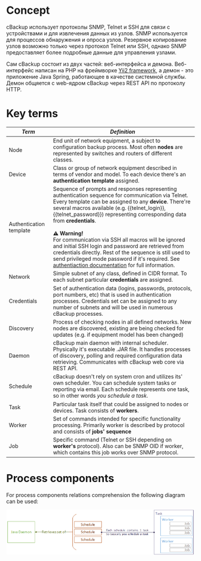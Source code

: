 # Concept

cBackup использует протоколы SNMP, Telnet и SSH для связи с устройствами и для извлечения данных из узлов. SNMP используется для процессов обнаружения и опроса узлов. Резервное копирование узлов возможно только через протокол Telnet или SSH, однако SNMP предоставляет более подробные данные для управления узлами.

Сам cBackup состоит из двух частей: веб-интерфейса и демона. Веб-интерфейс написан на PHP на фреймворке [Yii2 framework](http://www.yiiframework.com), а демон - это приложение Java Spring, работающее в качестве системной службы. Демон общяется с web-ядром cBackup через REST API по протоколу HTTP.

# Key terms

<div id="teminology-table"></div>

_Term_ | _Definition_
------------ | -------------
Node | End unit of network equipment, a subject to configuration backup process. Most often **nodes** are represented by switches and routers of different classes.
Device | Class or group of network equipment described in terms of vendor and model. To each device there's an **authentication template** assigned. 
Authentication template | Sequence of prompts and responses representing authentication sequence for communication via Telnet. Every template can be assigned to any **device**. There're several macros available (e.g. {{telnet_login}}, {{telnet_password}}) representing corresponding data from **credentials**.<br><br><div class="warning">**⚠ Warning!**<br>For communication via SSH all macros will be ignored and initial SSH login and password are retrieved from credentials directly. Rest of the sequence is still used to send privileged mode password if it's required. See [authentiaction documentation](../administrators-guide/authentication) for full information.</div>
Network | Simple subnet of any class, defined in CIDR format. To each subnet particular **credentials** are assigned. 
Credentials | Set of authentication data (logins, passwords, protocols, port numbers, etc) that is used in authentication processes. Credentials set can be assigned to any number of subnets and will be used in numerous cBackup processes.
Discovery | Process of checking nodes in all defined networks. New nodes are discovered, existing are being checked for updates (e.g. if equipment model has been changed) 
Daemon | cBackup main daemon with internal scheduler. Physically it's executable .JAR file. It handles processes of discovery, polling and required configuration data retrieving. Communicates with cBackup web core via REST API.
Schedule | cBackup doesn't rely on system cron and utilizes its' own scheduler. You can schedule system tasks or reporting via email. Each schedule represents one task, so in other words _you schedule a task_.
Task | Particular task itself that could be assigned to nodes or devices. Task consists of **workers**.
Worker | Set of commands intended for specific functionality processing. Primarily worker is described by protocol and consists of **jobs' sequence**
Job | Specific command (Telnet or SSH depending on **worker's** protocol). Also can be SNMP OID if worker, which contains this job works over SNMP protocol. 

# Process components

For process components relations comprehension the following diagram can be used:

![Process elements relations](../assets/processes1.png)
